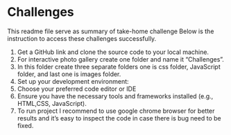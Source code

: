 # Challenges
This readme file serve as summary of take-home challenge 
Below is the instruction to access these challenges successfully.
1.	Get a GitHub link and clone the source code to your local machine.
2.	For interactive photo gallery create one folder and name it “Challenges”.
3.	In this folder create three separate folders one is css folder, JavaScript folder, and last one is images folder. 
4.	Set up your development environment:
5.	 Choose your preferred code editor or IDE
6.	Ensure you have the necessary tools and frameworks installed (e.g., HTML,CSS, JavaScript).
7.	To run project I recommend to use google chrome browser for better results and it’s easy to inspect the code in case there is bug need to be fixed.





